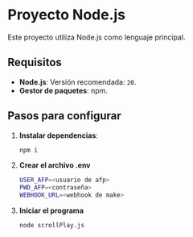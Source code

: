 # Proyecto Node.js

Este proyecto utiliza Node.js como lenguaje principal.

## Requisitos

- **Node.js**: Versión recomendada: `20`.
- **Gestor de paquetes**: npm.

## Pasos para configurar

1. **Instalar dependencias**:
   ```bash
   npm i
    ```

2. **Crear el archivo .env**
    ```bash
    USER_AFP=<usuario de afp>
    PWD_AFP=<contraseña>
    WEBHOOK_URL=<webhook de make>
    ```

3. **Iniciar el programa**
    ```nodejs
    node scrollPlay.js
    ```